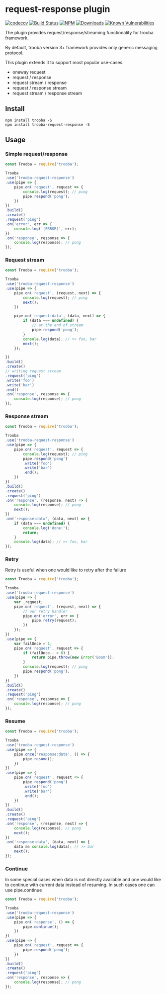 # request-response plugin

[![codecov](https://codecov.io/gh/trooba/trooba-request-response/branch/master/graph/badge.svg)](https://codecov.io/gh/trooba/trooba-request-response)
[![Build Status](https://travis-ci.org/trooba/trooba-request-response.svg?branch=master)](https://travis-ci.org/trooba/trooba-request-response) [![NPM](https://img.shields.io/npm/v/trooba-request-response.svg)](https://www.npmjs.com/package/trooba-request-response)
[![Downloads](https://img.shields.io/npm/dm/trooba-request-response.svg)](http://npm-stat.com/charts.html?package=trooba-request-response)
[![Known Vulnerabilities](https://snyk.io/test/github/trooba/trooba-request-response/badge.svg)](https://snyk.io/test/github/trooba/trooba-request-response)

The plugin provides request/response/streaming functionality for trooba framework.

By default, trooba version 3+ framework provides only generic messaging protocol.

This plugin extends it to support most popular use-cases:

* oneway request
* request / response
* request stream / response
* request / response stream
* request stream / response stream

## Install

```
npm install trooba -S
npm install trooba-request-response -S
```

## Usage

### Simple request/response

```js
const Trooba = require('trooba');

Trooba
.use('trooba-request-response')
.use(pipe => {
    pipe.on('request', request => {
        console.log(request); // ping
        pipe.respond('pong');
    })
})
.build()
.create()
.request('ping')
.on('error', err => {
    console.log('[ERROR]', err);
})
.on('response', response => {
    console.log(response); // pong
});
```

### Request stream

```js
const Trooba = require('trooba');

Trooba
.use('trooba-request-response')
.use(pipe => {
    pipe.on('request', (request, next) => {
        console.log(request); // ping
        next();
    })

    pipe.on('request:data', (data, next) => {
        if (data === undefined) {
            // at the end of stream
            pipe.respond('pong');
        }
        console.log(data); // >> foo, bar
        next();
    });

})
.build()
.create()
// writing request stream
.request('ping')
.write('foo')
.write('bar')
.end()
.on('response', response => {
    console.log(response); // pong
});
```

### Response stream

```js
const Trooba = require('trooba');

Trooba
.use('trooba-request-response')
.use(pipe => {
    pipe.on('request', request => {
        console.log(request); // ping
        pipe.respond('pong')
        .write('foo')
        .write('bar')
        .end();
    })
})
.build()
.create()
.request('ping')
.on('response', (response, next) => {
    console.log(response); // pong
    next();
})
.on('response:data', (data, next) => {
    if (data === undefined) {
        console.log('done!');
        return;
    }
    console.log(data); // >> foo, bar
});
```

### Retry

Retry is useful when one would like to retry after the failure

```js
const Trooba = require('trooba');

Trooba
.use('trooba-request-response')
.use(pipe => {
    var _request;
    pipe.on('request', (request, next) => {
        // our retry handler
        pipe.on('error', err => {
            pipe.retry(request);
        })
    });
})
.use(pipe => {
    var failOnce = 1;
    pipe.on('request', request => {
        if (failOnce-- > 0) {
            return pipe.throw(new Error('Boom'));
        }
        console.log(request); // ping
        pipe.respond('pong');
    })
})
.build()
.create()
.request('ping')
.on('response', response => {
    console.log(response); // pong
});
```

### Resume

```js
const Trooba = require('trooba');

Trooba
.use('trooba-request-response')
.use(pipe => {
    pipe.once('response:data', () => {
        pipe.resume();
    })
})
.use(pipe => {
    pipe.on('request', request => {
        pipe.respond('pong')
        .write('foo')
        .write('bar')
        .end();
    })
})
.build()
.create()
.request('ping')
.on('response', (response, next) => {
    console.log(response); // pong
    next();
})
.on('response:data', (data, next) => {
    data && console.log(data); // >> bar
    next();
});
```

### Continue

In some special cases when data is not directly available and one would like to continue with current data instead of resuming. In such cases one can use pipe.continue

```js
const Trooba = require('trooba');

Trooba
.use('trooba-request-response')
.use(pipe => {
    pipe.on('response', () => {
        pipe.continue();
    })
})
.use(pipe => {
    pipe.on('request', request => {
        pipe.respond('pong');
    })
})
.build()
.create()
.request('ping')
.on('response', response => {
    console.log(response); // pong
});
```
